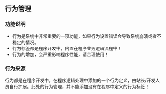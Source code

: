 ## 行为管理

### 功能说明

- 行为是系统中非常重要的一项功能，如果行为设置错误会导致系统崩溃或者不稳定的情况。
- 行为标签都是程序开发中，内置在程序业务逻辑流程中！
- 行为的增加，会严重影响程序性能，请合理使用！

### 行为来源

行为都是在程序开发中，在程序逻辑处理中添加的一个行为定义，由站长/开发人员自行扩展。此处的行为管理，并不能添加没有在程序中定义的行为标签！

